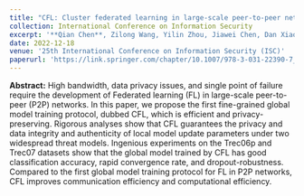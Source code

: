 ```yaml
---
title: "CFL: Cluster federated learning in large-scale peer-to-peer networks"
collection: International Conference on Information Security
excerpt: '**Qian Chen**, Zilong Wang, Yilin Zhou, Jiawei Chen, Dan Xiao, and Xiaodong Lin '
date: 2022-12-18
venue: '25th International Conference on Information Security (ISC)'
paperurl: 'https://link.springer.com/chapter/10.1007/978-3-031-22390-7_27'
---
```

**Abstract:** High bandwidth, data privacy issues, and single point of failure require the development of Federated learning (FL) in large-scale peer-to-peer (P2P) networks. In this paper, we propose the first fine-grained global model training protocol, dubbed CFL, which is efficient and privacy-preserving. Rigorous analyses show that CFL guarantees the privacy and data integrity and authenticity of local model update parameters under two widespread threat models. Ingenious experiments on the Trec06p and Trec07 datasets show that the global model trained by CFL has good classification accuracy, rapid convergence rate, and dropout-robustness. Compared to the first global model training protocol for FL in P2P networks, CFL improves communication efficiency and computational efficiency.
